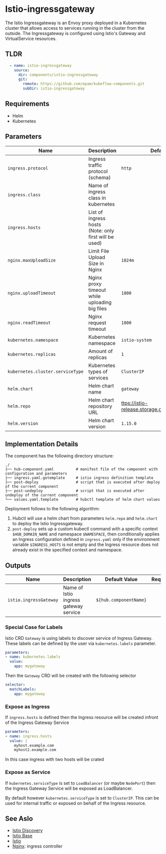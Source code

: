 # Istio-ingressgateway

The Istio Ingressgateway is an Envoy proxy deployed in a Kubernetes cluster that allows access to services running in the cluster from the outside. The Ingressgateway is configured using Istio's Gateway and VirtualService resources.

## TLDR

```yaml
  - name: istio-ingressgateway
    source:
      dir: components/istio-ingressgateway
      git:
        remote: https://github.com/epam/kubeflow-components.git
        subDir: istio-ingressgateway
```

## Requirements

- Helm
- Kubernetes

## Parameters

| Name                             | Description                                           | Default Value                                         | Required |
|----------------------------------|-------------------------------------------------------|-------------------------------------------------------|:--------:|
| `ingress.protocol`               | Ingress traffic protocol (schema)                     | `http`                                                |          |
| `ingress.class`                  | Name of ingress class in kubernetes                   |                                                       |          |
| `ingress.hosts`                  | List of ingress hosts (Note: only first will be used) |                                                       |          |
| `nginx.maxUploadSize`            | Limit File Upload Size in Nginx                       | `1024m`                                               |          |
| `nginx.uploadTimeout`            | Nginx proxy timeout while uploading big files         | `1800`                                                |          |
| `nginx.readTimeout`              | Nginx request timeout                                 | `1800`                                                |          |
| `kubernetes.namespace`           | Kubernetes namespace                                  | `istio-system`                                        |          |
| `kubernetes.replicas`            | Amount of replicas                                    | `1`                                                   |          |
| `kubernetes.cluster.serviceType` | Kubernetes types of services                          | `ClusterIP`                                           |          |
| `helm.chart`                     | Helm chart name                                       | `gateway`                                              |          |
| `helm.repo`                      | Helm chart repository URL                             | <ttps://istio-release.storage.googleapis.com/charts> |          |
| `helm.version`                   | Helm chart version                                    | `1.15.0`                                              |          |

## Implementation Details

The component has the following directory structure:
```text
./
├── hub-component.yaml          # manifest file of the component with configuration and parameters
├── ingress.yaml.gotemplate     # istio ingress definition template
├── post-deploy                 # script that is executed after deploy of the current component
├── post-undeploy               # script that is executed after undeploy of the current component
└── values.yaml.template        # hubctl template of helm chart values
```

Deployment follows to the following algorithm:

1. Hubctl will use a helm chart from parameters `helm.repo` and `helm.chart` to deploy the Istio Ingressgateway.
2. `post-deploy` sets up a custom kubectl command with a specific context `$HUB_DOMAIN_NAME` and namespace `$NAMESPACE`, then conditionally applies an Ingress configuration defined in `ingress.yaml` only if the environment variable `$INGRESS_HOSTS` is not empty and the Ingress resource does not already exist in the specified context and namespace.

## Outputs

| Name                   | Description                           | Default Value          | Required |
|------------------------|---------------------------------------|------------------------|:--------:|
| `istio.ingressGateway` | Name of Istio ingress gateway service | `${hub.componentName}` |          |

### Special Case for Labels

Istio CRD `Gateway` is using labels to discover service of Ingress Gateway. These labels can be defined by the user via `kubernetes.labels` parameter.

```yaml
parameters:
- name: kubernetes.labels
  value:
    app: mygateway
```

Then the `Gateway` CRD will be created with the following selector

```yaml
selector:
  matchLabels:
    app: mygateway
```

### Expose as Ingress

If `ingress.hosts` is defined then the Ingress resource will be created infront of the Ingress Gateway Service

```yaml
parameters:
- name: ingress.hosts
  value: |
    myhost.example.com
    myhost2.example.com
```

In this case ingress with two hosts will be crated

### Expose as Service

If `kubernetes.serviceType` is set to `LoadBalancer` (or maybe `NodePort`) then the Ingress Gateway Service will be exposed as LoadBalancer.

By default however `kubernetes.serviceType` is set to `ClusterIP`. This can be used for internal traffic or exposed on behalf of the Ingress resource.

## See Aslo

- [Istio Discovery](https://github.com/epam/hub-kubeflow-components/tree/develop/istio-discovery)
- [Istio Base](https://github.com/epam/hub-kubeflow-components/tree/develop/istio-discovery)
- [Istio](https://istio.io/)
- [Nginx](https://github.com/epam/hub-kubeflow-components/tree/main/nginx-ingress): ingress controller
